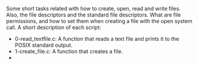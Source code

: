 Some short tasks related with how to create, open, read and write files. Also, the file descriptors and the standard file descriptors. What are file permissions, and how to set them when creating a file with the open system call. A short description of each script:
+ 0-read_textfile.c: A function that reads a text file and prints it to the POSIX standard output.
+ 1-create_file.c: A function that creates a file.
+
